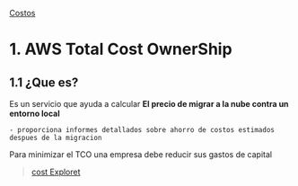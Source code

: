 
[Costos](../11-Costos/)

# 1. AWS Total Cost OwnerShip

## 1.1 ¿Que es?

Es un servicio que ayuda a calcular **El precio de migrar a la nube contra un entorno local**

    - proporciona informes detallados sobre ahorro de costos estimados despues de la migracion

Para minimizar el TCO una empresa debe reducir sus gastos de capital

>[cost Exploret](./costExplorer.md)